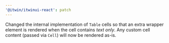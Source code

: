 ```yaml
---
'@itwin/itwinui-react': patch
---
```


Changed the internal implementation of `Table` cells so that an extra wrapper element is rendered when the cell contains _text only_. Any custom cell content (passed via `Cell`) will now be rendered as-is.
